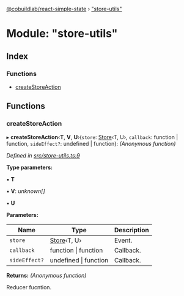 [@cobuildlab/react-simple-state](../README.md) › ["store-utils"](_store_utils_.md)

# Module: "store-utils"

## Index

### Functions

* [createStoreAction](_store_utils_.md#createstoreaction)

## Functions

###  createStoreAction

▸ **createStoreAction**‹**T**, **V**, **U**›(`store`: [Store](../classes/_store_.store.md)‹T, U›, `callback`: function | function, `sideEffect?`: undefined | function): *(Anonymous function)*

*Defined in [src/store-utils.ts:9](https://github.com/cobuildlab/react-simple-state/blob/a61bd53/src/store-utils.ts#L9)*

**Type parameters:**

▪ **T**

▪ **V**: *unknown[]*

▪ **U**

**Parameters:**

Name | Type | Description |
------ | ------ | ------ |
`store` | [Store](../classes/_store_.store.md)‹T, U› | Event. |
`callback` | function &#124; function | Callback. |
`sideEffect?` | undefined &#124; function | Callback. |

**Returns:** *(Anonymous function)*

Reducer fucntion.
